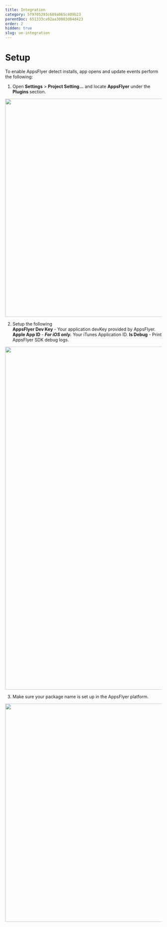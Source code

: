 ```yaml
---
title: Integration
category: 5f9705393c689a065c409b23
parentDoc: 651333ca92aa30003d84d423
order: 2
hidden: true
slug: ue-integration
---
```


# Setup
To enable AppsFlyer detect installs, app opens and update events perform the following:
1. Open **Settings** > **Project Setting...** and locate **AppsFlyer** under the **Plugins** section.

<img src="https://files.readme.io/bacb543-ProjectSettings1.png"  width="700"/>

2. Setup the following  
**AppsFlyer Dev Key** - Your application devKey provided by AppsFlyer.
**Apple App ID**  - ***For iOS only.*** Your iTunes Application ID.
**Is Debug** - Print AppsFlyer SDK debug logs.

<img src="https://files.readme.io/70a3db6-ProjectSettings2.png"  width="1100"/>

3. Make sure your package name is set up in the AppsFlyer platform.

<img src="https://files.readme.io/bacb543-ProjectSettings1.png"  width="700"/>
